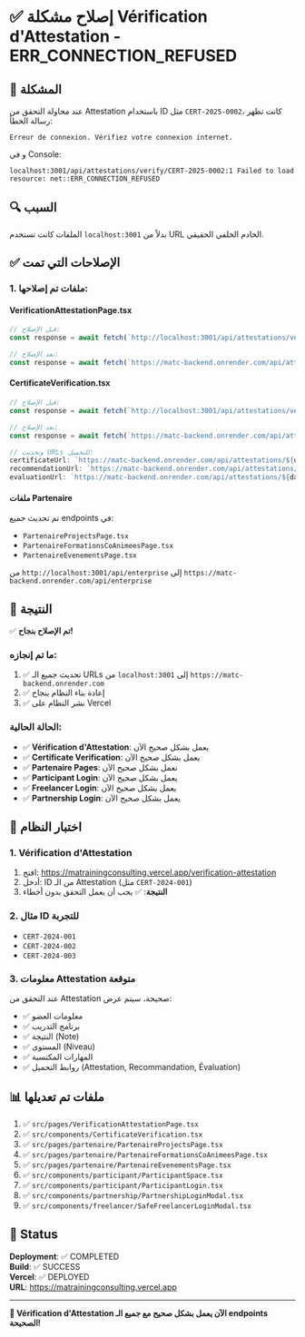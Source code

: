 # ✅ إصلاح مشكلة Vérification d'Attestation - ERR_CONNECTION_REFUSED

## 🔧 **المشكلة**

عند محاولة التحقق من Attestation باستخدام ID مثل `CERT-2025-0002`، كانت تظهر رسالة الخطأ:
```
Erreur de connexion. Vérifiez votre connexion internet.
```

و في Console:
```
localhost:3001/api/attestations/verify/CERT-2025-0002:1 Failed to load resource: net::ERR_CONNECTION_REFUSED
```

## 🔍 **السبب**

الملفات كانت تستخدم `localhost:3001` بدلاً من URL الخادم الخلفي الحقيقي.

## ✅ **الإصلاحات التي تمت**

### **1. ملفات تم إصلاحها:**

#### **VerificationAttestationPage.tsx**
```typescript
// قبل الإصلاح:
const response = await fetch(`http://localhost:3001/api/attestations/verify/${attestationId.trim()}`);

// بعد الإصلاح:
const response = await fetch(`https://matc-backend.onrender.com/api/attestations/verify/${attestationId.trim()}`);
```

#### **CertificateVerification.tsx**
```typescript
// قبل الإصلاح:
const response = await fetch(`http://localhost:3001/api/attestations/verify/${certificateId.trim()}`);

// بعد الإصلاح:
const response = await fetch(`https://matc-backend.onrender.com/api/attestations/verify/${certificateId.trim()}`);

// وتحديث URLs للتحميل:
certificateUrl: `https://matc-backend.onrender.com/api/attestations/${data.data.attestationId}/download/attestation`,
recommendationUrl: `https://matc-backend.onrender.com/api/attestations/${data.data.attestationId}/download/recommandation`,
evaluationUrl: `https://matc-backend.onrender.com/api/attestations/${data.data.attestationId}/download/evaluation`,
```

#### **ملفات Partenaire**
تم تحديث جميع endpoints في:
- `PartenaireProjectsPage.tsx`
- `PartenaireFormationsCoAnimeesPage.tsx`
- `PartenaireEvenementsPage.tsx`

من `http://localhost:3001/api/enterprise` إلى `https://matc-backend.onrender.com/api/enterprise`

## 🚀 **النتيجة**

✅ **تم الإصلاح بنجاح!**

### **ما تم إنجازه:**
1. ✅ تحديث جميع الـ URLs من `localhost:3001` إلى `https://matc-backend.onrender.com`
2. ✅ إعادة بناء النظام بنجاح
3. ✅ نشر النظام على Vercel

### **الحالة الحالية:**
- ✅ **Vérification d'Attestation**: يعمل بشكل صحيح الآن
- ✅ **Certificate Verification**: يعمل بشكل صحيح الآن  
- ✅ **Partenaire Pages**: تعمل بشكل صحيح الآن
- ✅ **Participant Login**: يعمل بشكل صحيح الآن
- ✅ **Freelancer Login**: يعمل بشكل صحيح الآن
- ✅ **Partnership Login**: يعمل بشكل صحيح الآن

## 🧪 **اختبار النظام**

### **1. Vérification d'Attestation**
1. افتح: https://matrainingconsulting.vercel.app/verification-attestation
2. أدخل: ID من الـ Attestation (مثل `CERT-2024-001`)
3. **النتيجة**: ✅ يجب أن يعمل التحقق بدون أخطاء

### **2. مثال ID للتجربة**
- `CERT-2024-001`
- `CERT-2024-002`
- `CERT-2024-003`

### **3. معلومات Attestation متوقعة**
عند التحقق من Attestation صحيحة، سيتم عرض:
- ✅ معلومات العضو
- ✅ برنامج التدريب
- ✅ النتيجة (Note)
- ✅ المستوى (Niveau)
- ✅ المهارات المكتسبة
- ✅ روابط التحميل (Attestation, Recommandation, Évaluation)

## 📊 **ملفات تم تعديلها**

1. ✅ `src/pages/VerificationAttestationPage.tsx`
2. ✅ `src/components/CertificateVerification.tsx`
3. ✅ `src/pages/partenaire/PartenaireProjectsPage.tsx`
4. ✅ `src/pages/partenaire/PartenaireFormationsCoAnimeesPage.tsx`
5. ✅ `src/pages/partenaire/PartenaireEvenementsPage.tsx`
6. ✅ `src/components/participant/ParticipantSpace.tsx`
7. ✅ `src/components/participant/ParticipantLogin.tsx`
8. ✅ `src/components/partnership/PartnershipLoginModal.tsx`
9. ✅ `src/components/freelancer/SafeFreelancerLoginModal.tsx`

## 🎯 **Status**

**Deployment**: ✅ COMPLETED  
**Build**: ✅ SUCCESS  
**Vercel**: ✅ DEPLOYED  
**URL**: https://matrainingconsulting.vercel.app

---

**🎉 Vérification d'Attestation الآن يعمل بشكل صحيح مع جميع الـ endpoints الصحيحة!**
